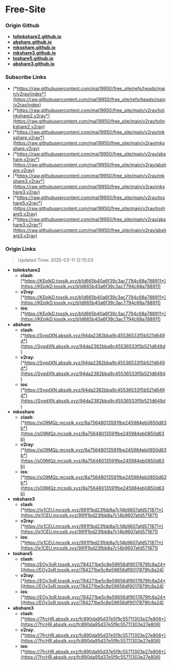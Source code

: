 # Free-Site

### Origin Github

- [**tolinkshare2.github.io**](https://github.com/tolinkshare2/tolinkshare2.github.io)
- [**abshare.github.io**](https://github.com/abshare/abshare.github.io)
- [**mksshare.github.io**](https://github.com/mksshare/mksshare.github.io)
- [**mkshare3.github.io**](https://github.com/mkshare3/mkshare3.github.io)
- [**toshare5.github.io**](https://github.com/toshare5/toshare5.github.io)
- [**abshare3.github.io**](https://github.com/abshare3/abshare3.github.io)

### Subscribe Links

- [*https://raw.githubusercontent.com/mai19950/free_site/refs/heads/main/v2ray/index*](https://raw.githubusercontent.com/mai19950/free_site/refs/heads/main/v2ray/index)
- [*https://raw.githubusercontent.com/mai19950/free_site/main/v2ray/tolinkshare2.v2ray*](https://raw.githubusercontent.com/mai19950/free_site/main/v2ray/tolinkshare2.v2ray)
- [*https://raw.githubusercontent.com/mai19950/free_site/main/v2ray/mksshare.v2ray*](https://raw.githubusercontent.com/mai19950/free_site/main/v2ray/mksshare.v2ray)
- [*https://raw.githubusercontent.com/mai19950/free_site/main/v2ray/abshare.v2ray*](https://raw.githubusercontent.com/mai19950/free_site/main/v2ray/abshare.v2ray)
- [*https://raw.githubusercontent.com/mai19950/free_site/main/v2ray/mkshare3.v2ray*](https://raw.githubusercontent.com/mai19950/free_site/main/v2ray/mkshare3.v2ray)
- [*https://raw.githubusercontent.com/mai19950/free_site/main/v2ray/toshare5.v2ray*](https://raw.githubusercontent.com/mai19950/free_site/main/v2ray/toshare5.v2ray)
- [*https://raw.githubusercontent.com/mai19950/free_site/main/v2ray/abshare3.v2ray*](https://raw.githubusercontent.com/mai19950/free_site/main/v2ray/abshare3.v2ray)

### Origin Links

> Updated Time: 2025-03-11 12:15:03

- **tolinkshare2**
  - **clash**: [*https://KEplkD.tosslk.xyz/b1d665b40a6f39c3ac7794c68a788911*](https://KEplkD.tosslk.xyz/b1d665b40a6f39c3ac7794c68a788911)
  - **v2ray**: [*https://KEplkD.tosslk.xyz/b1d665b40a6f39c3ac7794c68a788911*](https://KEplkD.tosslk.xyz/b1d665b40a6f39c3ac7794c68a788911)
  - **ios**: [*https://KEplkD.tosslk.xyz/b1d665b40a6f39c3ac7794c68a788911*](https://KEplkD.tosslk.xyz/b1d665b40a6f39c3ac7794c68a788911)
- **abshare**
  - **clash**: [*https://SyqdXN.absslk.xyz/94da2382bba9c45536533f5b521d649d*](https://SyqdXN.absslk.xyz/94da2382bba9c45536533f5b521d649d)
  - **v2ray**: [*https://SyqdXN.absslk.xyz/94da2382bba9c45536533f5b521d649d*](https://SyqdXN.absslk.xyz/94da2382bba9c45536533f5b521d649d)
  - **ios**: [*https://SyqdXN.absslk.xyz/94da2382bba9c45536533f5b521d649d*](https://SyqdXN.absslk.xyz/94da2382bba9c45536533f5b521d649d)
- **mksshare**
  - **clash**: [*https://sO9MQz.mcsslk.xyz/8a75648013591fbe245984eb0850d63b*](https://sO9MQz.mcsslk.xyz/8a75648013591fbe245984eb0850d63b)
  - **v2ray**: [*https://sO9MQz.mcsslk.xyz/8a75648013591fbe245984eb0850d63b*](https://sO9MQz.mcsslk.xyz/8a75648013591fbe245984eb0850d63b)
  - **ios**: [*https://sO9MQz.mcsslk.xyz/8a75648013591fbe245984eb0850d63b*](https://sO9MQz.mcsslk.xyz/8a75648013591fbe245984eb0850d63b)
- **mkshare3**
  - **clash**: [*https://lx1CEU.mcsslk.xyz/991f1bd23fbb8a7c14b9607afd571871*](https://lx1CEU.mcsslk.xyz/991f1bd23fbb8a7c14b9607afd571871)
  - **v2ray**: [*https://lx1CEU.mcsslk.xyz/991f1bd23fbb8a7c14b9607afd571871*](https://lx1CEU.mcsslk.xyz/991f1bd23fbb8a7c14b9607afd571871)
  - **ios**: [*https://lx1CEU.mcsslk.xyz/991f1bd23fbb8a7c14b9607afd571871*](https://lx1CEU.mcsslk.xyz/991f1bd23fbb8a7c14b9607afd571871)
- **toshare5**
  - **clash**: [*https://EOy3oR.tosslk.xyz/784271be5c8e59656df9017879fc8a24*](https://EOy3oR.tosslk.xyz/784271be5c8e59656df9017879fc8a24)
  - **v2ray**: [*https://EOy3oR.tosslk.xyz/784271be5c8e59656df9017879fc8a24*](https://EOy3oR.tosslk.xyz/784271be5c8e59656df9017879fc8a24)
  - **ios**: [*https://EOy3oR.tosslk.xyz/784271be5c8e59656df9017879fc8a24*](https://EOy3oR.tosslk.xyz/784271be5c8e59656df9017879fc8a24)
- **abshare3**
  - **clash**: [*https://7frcHR.absslk.xyz/fc890da95d37e5f9c55711303e27e806*](https://7frcHR.absslk.xyz/fc890da95d37e5f9c55711303e27e806)
  - **v2ray**: [*https://7frcHR.absslk.xyz/fc890da95d37e5f9c55711303e27e806*](https://7frcHR.absslk.xyz/fc890da95d37e5f9c55711303e27e806)
  - **ios**: [*https://7frcHR.absslk.xyz/fc890da95d37e5f9c55711303e27e806*](https://7frcHR.absslk.xyz/fc890da95d37e5f9c55711303e27e806)
